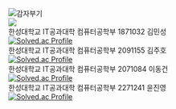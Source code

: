 ![감자부기](https://user-images.githubusercontent.com/119108596/219055154-33261f56-d889-444b-ad4e-17bfe5215e98.jpeg)  
<img src="https://img.shields.io/badge/c-white?style=flat&logo=clang&logoColor=#A8B9CC"/>  
한성대학교 IT공과대학 컴퓨터공학부 1871032 김민성  
[![Solved.ac Profile](http://mazassumnida.wtf/api/v2/generate_badge?boj=ktwykhs)](https://solved.ac/ktwykhs/)  
한성대학교 IT공과대학 컴퓨터공학부 2091155 김주호  
[![Solved.ac Profile](http://mazassumnida.wtf/api/v2/generate_badge?boj=juho1559)](https://solved.ac/juho1559/)  
한성대학교 IT공과대학 컴퓨터공학부 2071084 이동건  
[![Solved.ac Profile](http://mazassumnida.wtf/api/v2/generate_badge?boj=dkdk6517)](https://solved.ac/dkdk6517/)  
한성대학교 IT공과대학 컴퓨터공학부 2271241 윤진영  
[![Solved.ac Profile](http://mazassumnida.wtf/api/v2/generate_badge?boj=abba4639)](https://solved.ac/abba4639/)  
